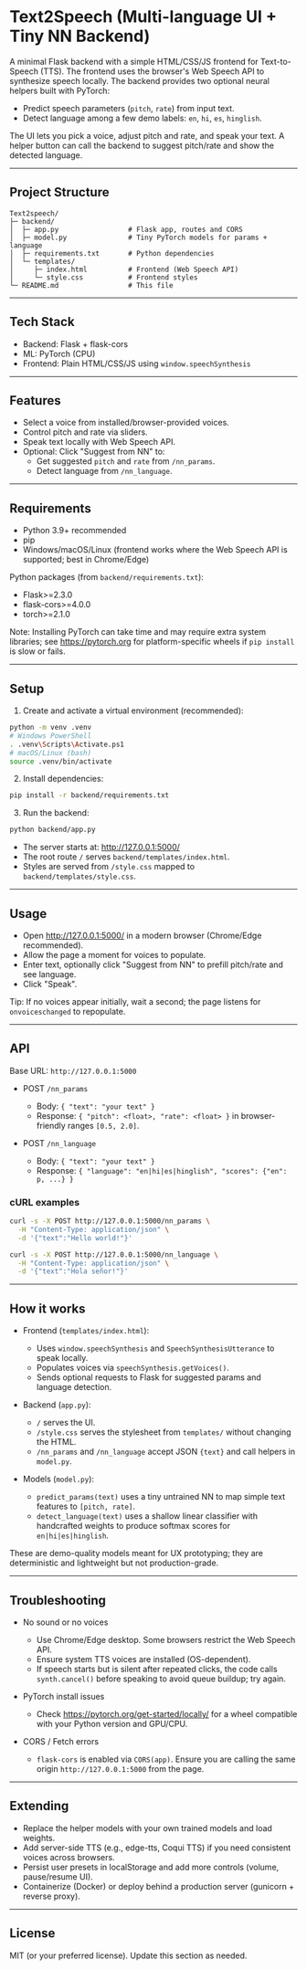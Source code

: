 # Text2Speech (Multi-language UI + Tiny NN Backend)

A minimal Flask backend with a simple HTML/CSS/JS frontend for Text-to-Speech (TTS). The frontend uses the browser's Web Speech API to synthesize speech locally. The backend provides two optional neural helpers built with PyTorch:

- Predict speech parameters (`pitch`, `rate`) from input text.
- Detect language among a few demo labels: `en`, `hi`, `es`, `hinglish`.

The UI lets you pick a voice, adjust pitch and rate, and speak your text. A helper button can call the backend to suggest pitch/rate and show the detected language.

---

## Project Structure

```
Text2speech/
├─ backend/
│  ├─ app.py                 # Flask app, routes and CORS
│  ├─ model.py               # Tiny PyTorch models for params + language
│  ├─ requirements.txt       # Python dependencies
│  └─ templates/
│     ├─ index.html          # Frontend (Web Speech API)
│     └─ style.css           # Frontend styles
└─ README.md                 # This file
```

---

## Tech Stack

- Backend: Flask + flask-cors
- ML: PyTorch (CPU)
- Frontend: Plain HTML/CSS/JS using `window.speechSynthesis`

---

## Features

- Select a voice from installed/browser-provided voices.
- Control pitch and rate via sliders.
- Speak text locally with Web Speech API.
- Optional: Click "Suggest from NN" to:
  - Get suggested `pitch` and `rate` from `/nn_params`.
  - Detect language from `/nn_language`.

---

## Requirements

- Python 3.9+ recommended
- pip
- Windows/macOS/Linux (frontend works where the Web Speech API is supported; best in Chrome/Edge)

Python packages (from `backend/requirements.txt`):
- Flask>=2.3.0
- flask-cors>=4.0.0
- torch>=2.1.0

Note: Installing PyTorch can take time and may require extra system libraries; see https://pytorch.org for platform-specific wheels if `pip install` is slow or fails.

---

## Setup

1) Create and activate a virtual environment (recommended):

```bash
python -m venv .venv
# Windows PowerShell
. .venv\Scripts\Activate.ps1
# macOS/Linux (bash)
source .venv/bin/activate
```

2) Install dependencies:

```bash
pip install -r backend/requirements.txt
```

3) Run the backend:

```bash
python backend/app.py
```

- The server starts at: http://127.0.0.1:5000/
- The root route `/` serves `backend/templates/index.html`.
- Styles are served from `/style.css` mapped to `backend/templates/style.css`.

---

## Usage

- Open http://127.0.0.1:5000/ in a modern browser (Chrome/Edge recommended).
- Allow the page a moment for voices to populate.
- Enter text, optionally click "Suggest from NN" to prefill pitch/rate and see language.
- Click "Speak".

Tip: If no voices appear initially, wait a second; the page listens for `onvoiceschanged` to repopulate.

---

## API

Base URL: `http://127.0.0.1:5000`

- POST `/nn_params`
  - Body: `{ "text": "your text" }`
  - Response: `{ "pitch": <float>, "rate": <float> }` in browser-friendly ranges `[0.5, 2.0]`.

- POST `/nn_language`
  - Body: `{ "text": "your text" }`
  - Response: `{ "language": "en|hi|es|hinglish", "scores": {"en": p, ...} }`

### cURL examples

```bash
curl -s -X POST http://127.0.0.1:5000/nn_params \
  -H "Content-Type: application/json" \
  -d '{"text":"Hello world!"}'

curl -s -X POST http://127.0.0.1:5000/nn_language \
  -H "Content-Type: application/json" \
  -d '{"text":"Hola señor!"}'
```

---

## How it works

- Frontend (`templates/index.html`):
  - Uses `window.speechSynthesis` and `SpeechSynthesisUtterance` to speak locally.
  - Populates voices via `speechSynthesis.getVoices()`.
  - Sends optional requests to Flask for suggested params and language detection.

- Backend (`app.py`):
  - `/` serves the UI.
  - `/style.css` serves the stylesheet from `templates/` without changing the HTML.
  - `/nn_params` and `/nn_language` accept JSON `{text}` and call helpers in `model.py`.

- Models (`model.py`):
  - `predict_params(text)` uses a tiny untrained NN to map simple text features to `[pitch, rate]`.
  - `detect_language(text)` uses a shallow linear classifier with handcrafted weights to produce softmax scores for `en|hi|es|hinglish`.

These are demo-quality models meant for UX prototyping; they are deterministic and lightweight but not production-grade.

---

## Troubleshooting

- No sound or no voices
  - Use Chrome/Edge desktop. Some browsers restrict the Web Speech API.
  - Ensure system TTS voices are installed (OS-dependent).
  - If speech starts but is silent after repeated clicks, the code calls `synth.cancel()` before speaking to avoid queue buildup; try again.

- PyTorch install issues
  - Check https://pytorch.org/get-started/locally/ for a wheel compatible with your Python version and GPU/CPU.

- CORS / Fetch errors
  - `flask-cors` is enabled via `CORS(app)`. Ensure you are calling the same origin `http://127.0.0.1:5000` from the page.

---

## Extending

- Replace the helper models with your own trained models and load weights.
- Add server-side TTS (e.g., edge-tts, Coqui TTS) if you need consistent voices across browsers.
- Persist user presets in localStorage and add more controls (volume, pause/resume UI).
- Containerize (Docker) or deploy behind a production server (gunicorn + reverse proxy).

---

## License

MIT (or your preferred license). Update this section as needed.
